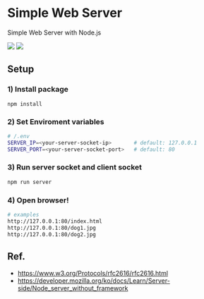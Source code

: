 # Simple Web Server

Simple Web Server with Node.js

<img src="https://img.shields.io/badge/JavaScript-000000?style=for-the-badge&logo=JavaScript&logoColor=F7DF1E"> <img src="https://img.shields.io/badge/Node.js-000000?style=for-the-badge&logo=Node.js&logoColor=F7DF1E">

## Setup

### 1) Install package

```
npm install
```

### 2) Set Enviroment variables

```bash
# /.env
SERVER_IP=<your-server-socket-ip>       # default: 127.0.0.1
SERVER_PORT=<your-server-socket-port>   # default: 80
```

### 3) Run server socket and client socket

```bash
npm run server
```

### 4) Open browser!

```bash
# examples
http://127.0.0.1:80/index.html
http://127.0.0.1:80/dog1.jpg
http://127.0.0.1:80/dog2.jpg
```

## Ref.

-   https://www.w3.org/Protocols/rfc2616/rfc2616.html
-   https://developer.mozilla.org/ko/docs/Learn/Server-side/Node_server_without_framework
